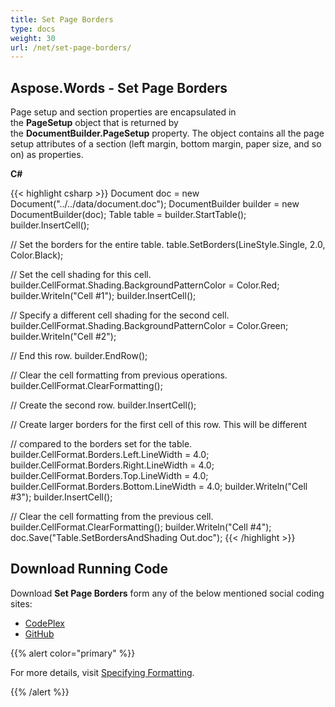 ```yaml
---
title: Set Page Borders
type: docs
weight: 30
url: /net/set-page-borders/
---
```


## **Aspose.Words - Set Page Borders**
Page setup and section properties are encapsulated in the **PageSetup** object that is returned by the **DocumentBuilder.PageSetup** property. The object contains all the page setup attributes of a section (left margin, bottom margin, paper size, and so on) as properties. 

**C#**

{{< highlight csharp >}}
Document doc = new Document("../../data/document.doc");
DocumentBuilder builder = new DocumentBuilder(doc);
Table table = builder.StartTable();
builder.InsertCell();

// Set the borders for the entire table.
table.SetBorders(LineStyle.Single, 2.0, Color.Black);

// Set the cell shading for this cell.
builder.CellFormat.Shading.BackgroundPatternColor = Color.Red;
builder.Writeln("Cell #1");
builder.InsertCell();

// Specify a different cell shading for the second cell.
builder.CellFormat.Shading.BackgroundPatternColor = Color.Green;
builder.Writeln("Cell #2");

// End this row.
builder.EndRow();

// Clear the cell formatting from previous operations.
builder.CellFormat.ClearFormatting();

// Create the second row.
builder.InsertCell();

// Create larger borders for the first cell of this row. This will be different

// compared to the borders set for the table.
builder.CellFormat.Borders.Left.LineWidth = 4.0;
builder.CellFormat.Borders.Right.LineWidth = 4.0;
builder.CellFormat.Borders.Top.LineWidth = 4.0;
builder.CellFormat.Borders.Bottom.LineWidth = 4.0;
builder.Writeln("Cell #3");
builder.InsertCell();

// Clear the cell formatting from the previous cell.
builder.CellFormat.ClearFormatting();
builder.Writeln("Cell #4");
doc.Save("Table.SetBordersAndShading Out.doc");
{{< /highlight >}}
## **Download Running Code**
Download **Set Page Borders** form any of the below mentioned social coding sites:

- [CodePlex](https://asposenpoi.codeplex.com/downloads/get/1475296)
- [GitHub](https://github.com/aspose-words/Aspose.Words-for-.NET/releases/download/Aspose.Words_Features_Missing_in_NPOI_v_1.0/Set.Page.Borders.Aspose.Words.zip)

{{% alert color="primary" %}} 

For more details, visit [Specifying Formatting](https://docs.aspose.com/words/net/working-with-styles-and-themes/).

{{% /alert %}}
